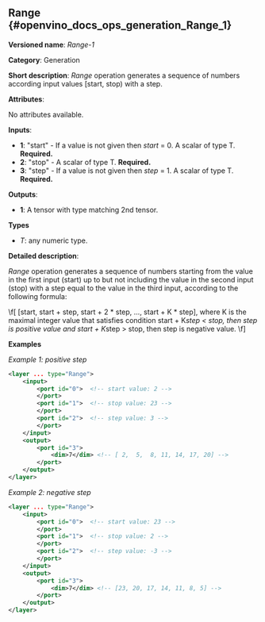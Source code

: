 ## Range<a name="Range"></a> {#openvino_docs_ops_generation_Range_1}

**Versioned name**: *Range-1*

**Category**: Generation

**Short description**: *Range* operation generates a sequence of numbers according input values [start, stop) with a step.

**Attributes**:

No attributes available.

**Inputs**:

* **1**: "start" - If a value is not given then *start* = 0. A scalar of type T. **Required.**
* **2**: "stop" - A scalar of type T. **Required.**
* **3**: "step" - If a value is not given then *step* = 1. A scalar of type T. **Required.**

**Outputs**:

* **1**: A tensor with type matching 2nd tensor.

**Types**

* *T*: any numeric type.

**Detailed description**:

*Range* operation generates a sequence of numbers starting from the value in the first input (start) up to but not including the value in the second input (stop) with a step equal to the value in the third input, according to the following formula:

\f[
[start, start + step, start + 2 * step, ..., start + K * step], where K is the maximal integer value that satisfies condition start + K*step < stop, then step is positive value and start + K*step > stop, then step is negative value.
\f]

**Examples**

*Example 1: positive step*

```xml
<layer ... type="Range">
    <input>
        <port id="0">  <!-- start value: 2 -->
        </port>
        <port id="1">  <!-- stop value: 23 -->
        </port>
        <port id="2">  <!-- step value: 3 -->
        </port>
    </input>
    <output>
        <port id="3">
            <dim>7</dim> <!-- [ 2,  5,  8, 11, 14, 17, 20] -->
        </port>
    </output>
</layer>
```

*Example 2: negative step*

```xml
<layer ... type="Range">
    <input>
        <port id="0">  <!-- start value: 23 -->
        </port>
        <port id="1">  <!-- stop value: 2 -->
        </port>
        <port id="2">  <!-- step value: -3 -->
        </port>
    </input>
    <output>
        <port id="3">
            <dim>7</dim> <!-- [23, 20, 17, 14, 11, 8, 5] -->
        </port>
    </output>
</layer>
```

